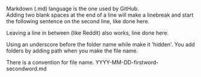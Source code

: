 Markdown (.md) language is the one used by GitHub.  
Adding two blank spaces at the end of a line will make a linebreak and start the following sentence on the second line, like done here.

Leaving a line in between (like Reddit) also works, line done here.

Using an underscore before the folder name while make it 'hidden'. You add folders by adding path when you make the file name.

There is a convention for file name. YYYY-MM-DD-firstword-secondword.md
